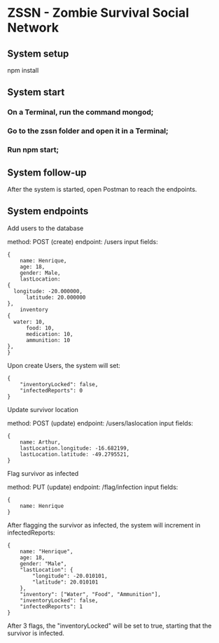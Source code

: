 # ZSSN - Zombie Survival Social Network

## System setup
npm install

## System start
### On a Terminal, run the command mongod;
### Go to the zssn folder and open it in a Terminal;
### Run npm start;

## System follow-up
After the system is started, open Postman to reach the endpoints.

## System endpoints

Add users to the database

method: POST (create)
endpoint: /users
input fields:

	{
		name: Henrique,
		age: 18,
		gender: Male,
		lastLocation:
    {
      longitude: -20.000000,
		  latitude: 20.000000
    },
		inventory
    {
      water: 10,
		  food: 10,
		  medication: 10,
		  ammunition: 10
    },
	}
  
Upon create Users, the system will set:

	{
		"inventoryLocked": false,
		"infectedReports": 0
	}
  
Update survivor location

method: POST (update)
endpoint: /users/laslocation
input fields:

	{
		name: Arthur,
		lastLocation.longitude: -16.682199,
		lastLocation.latitude: -49.2795521,
	}
Flag survivor as infected

method: PUT (update)
endpoint: /flag/infection
input fields:

	{
		name: Henrique
	}
  
After flagging the survivor as infected, the system will increment in infectedReports:

	{
		name: "Henrique",
		age: 18,
		gender: "Male",
		"lastLocation": {
			"longitude": -20.010101,
			"latitude": 20.010101
		},
		"inventory": ["Water", "Food", "Ammunition"],
		"inventoryLocked": false,
		"infectedReports": 1
	}
  
After 3 flags, the "inventoryLocked" will be set to true, starting that the survivor is infected.
